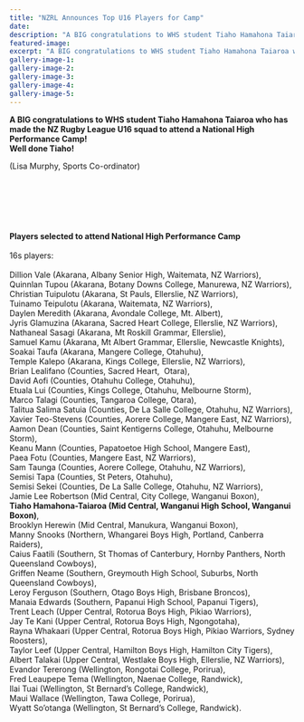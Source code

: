 ```yaml
---
title: "NZRL Announces Top U16 Players for Camp"
date: 
description: "A BIG congratulations to WHS student Tiaho Hamahona Taiaroa who has made the NZ Rugby League U16 squad to attend a National High Performance Camp!"
featured-image: 
excerpt: "A BIG congratulations to WHS student Tiaho Hamahona Taiaroa who has made the NZ Rugby League U16 squad to attend a National High Performance Camp!"
gallery-image-1: 
gallery-image-2: 
gallery-image-3: 
gallery-image-4: 
gallery-image-5: 
---
```


<p><strong>A BIG congratulations to WHS student Tiaho Hamahona Taiaroa who has made the NZ Rugby League U16 squad to attend a National High Performance Camp!&nbsp;</strong><br /><strong>Well done Tiaho!</strong></p>
<p><span>(Lisa Murphy, Sports Co-ordinator)</span></p>
<p><span><br /></span></p>
<p><span><br /></span></p>
<p><span><br /></span></p>
<p><span><strong>Players selected to attend National High Performance Camp</strong><br /> <br /> 16s players:<br /> <br /> Dillion Vale (Akarana, Albany Senior High, Waitemata, NZ Warriors),<br /> Quinnlan Tupou (Akarana, Botany Downs College, Manurewa, NZ Warriors),<br /> Christian Tuipulotu (Akarana, St Pauls, Ellerslie, NZ Warriors),<br /> Tuinamo Teipulotu (Akarana, Waitemata, NZ Warriors),<br /> Daylen Meredith (Akarana, Avondale College, Mt. Albert),<br /> Jyris Glamuzina (Akarana, Sacred Heart College, Ellerslie, NZ Warriors),<br /> Nathaneal Sasagi (Akarana, Mt Roskill Grammar, Ellerslie),<br /> Samuel Kamu (Akarana, Mt Albert Grammar, Ellerslie, Newcastle Knights),<br /> Soakai Taufa (Akarana, Mangere College, Otahuhu),<br /> Temple Kalepo (Akarana, Kings College, Ellerslie, NZ Warriors),<br /> Brian Lealifano (Counties, Sacred Heart, &nbsp;Otara),<br /> David Aofi (Counties, Otahuhu College, Otahuhu),<br /> Etuala Lui (Counties, Kings College, Otahuhu, Melbourne Storm),<br /> Marco Talagi (Counties, Tangaroa College, Otara),&nbsp;<br /> Talitua Salima Satuia (Counties, De La Salle College, Otahuhu, NZ Warriors),<br /> Xavier Teo-Stevens (Counties, Aorere College, Mangere East, NZ Warriors),<br /> Aamon Dean (Counties, Saint Kentigerns College, Otahuhu, Melbourne Storm),<br /> Keanu Mann (Counties, Papatoetoe High School, Mangere East),<br /> Paea Fotu (Counties, Mangere East, NZ Warriors),<br /> Sam Taunga (Counties, Aorere College, Otahuhu, NZ Warriors),<br /> Semisi Tapa (Counties, St Peters, Otahuhu),<br /> Semisi Sekei (Counties, De La Salle College, Otahuhu, NZ Warriors),<br /> Jamie Lee Robertson (Mid Central, City College, Wanganui Boxon),<br /> <strong>Tiaho Hamahona-Taiaroa (Mid Central, Wanganui High School, Wanganui Boxon)</strong>,<br /> Brooklyn Herewin (Mid Central, Manukura, Wanganui Boxon),<br /> Manny Snooks (Northern, Whangarei Boys High, Portland, Canberra Raiders),<br /> Caius Faatili (Southern, St Thomas of Canterbury, Hornby Panthers, North Queensland Cowboys),<br /> Griffen Neame (Southern, Greymouth High School, Suburbs, North Queensland Cowboys),<br /> Leroy Ferguson (Southern, Otago Boys High, Brisbane Broncos),<br /> Manaia Edwards (Southern, Papanui High School, Papanui Tigers),<br /> Trent Leach (Upper Central, Rotorua Boys High, Pikiao Warriors),<br /> Jay Te Kani (Upper Central, Rotorua Boys High, Ngongotaha),<br /> Rayna Whakaari (Upper Central, Rotorua Boys High, Pikiao Warriors, Sydney Roosters),<br /> Taylor Leef (Upper Central, Hamilton Boys High, Hamilton City Tigers),<br /> Albert Talakai (Upper Central, Westlake Boys High, Ellerslie, NZ Warriors),&nbsp;<br /> Evandor Tererong (Wellington, Rongotai College, Porirua),<br /> Fred Leaupepe Tema (Wellington, Naenae College, Randwick),<br /> Ilai Tuai (Wellington, St Bernard&rsquo;s College, Randwick),<br /> Maui Wallace (Wellington, Tawa College, Porirua),<br /> Wyatt So&rsquo;otanga (Wellington, St Bernard&rsquo;s College, Randwick).<br /> </span></p>


